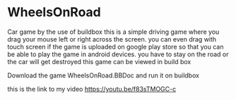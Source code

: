 # WheelsOnRoad
Car game 
by the use of buildbox
this is a simple driving game where you drag your mouse left or right across the screen.
you can even drag with touch screen if the game is uploaded on google play store so that you can be able to play the game in android devices.
you have to stay on the road or the car will get destroyed 
this game can be viewed in build box 


Download the game WheelsOnRoad.BBDoc
and run it on buildbox

this is the link to my video
https://youtu.be/f83sTMOGC-c


